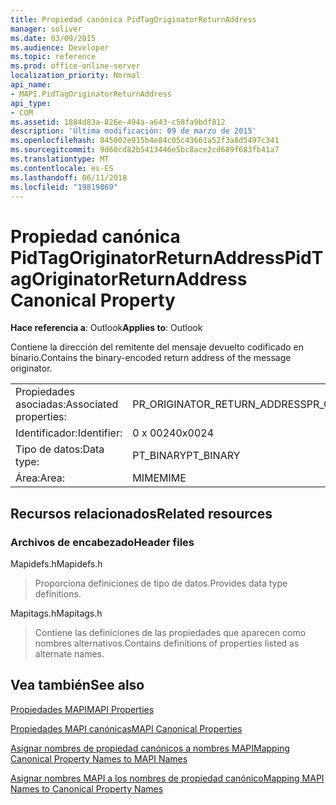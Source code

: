 ```yaml
---
title: Propiedad canónica PidTagOriginatorReturnAddress
manager: soliver
ms.date: 03/09/2015
ms.audience: Developer
ms.topic: reference
ms.prod: office-online-server
localization_priority: Normal
api_name:
- MAPI.PidTagOriginatorReturnAddress
api_type:
- COM
ms.assetid: 1884d83a-826e-494a-a643-c58fa9bdf812
description: 'Última modificación: 09 de marzo de 2015'
ms.openlocfilehash: 845002e915b4e84c05c43661a52f3a8d5497c341
ms.sourcegitcommit: 9d60cd82b5413446e5bc8ace2cd689f683fb41a7
ms.translationtype: MT
ms.contentlocale: es-ES
ms.lasthandoff: 06/11/2018
ms.locfileid: "19819869"
---
```

# <a name="pidtagoriginatorreturnaddress-canonical-property"></a><span data-ttu-id="1f8a4-103">Propiedad canónica PidTagOriginatorReturnAddress</span><span class="sxs-lookup"><span data-stu-id="1f8a4-103">PidTagOriginatorReturnAddress Canonical Property</span></span>

  
  
<span data-ttu-id="1f8a4-104">**Hace referencia a**: Outlook</span><span class="sxs-lookup"><span data-stu-id="1f8a4-104">**Applies to**: Outlook</span></span> 
  
<span data-ttu-id="1f8a4-105">Contiene la dirección del remitente del mensaje devuelto codificado en binario.</span><span class="sxs-lookup"><span data-stu-id="1f8a4-105">Contains the binary-encoded return address of the message originator.</span></span>
  
|||
|:-----|:-----|
|<span data-ttu-id="1f8a4-106">Propiedades asociadas:</span><span class="sxs-lookup"><span data-stu-id="1f8a4-106">Associated properties:</span></span>  <br/> |<span data-ttu-id="1f8a4-107">PR_ORIGINATOR_RETURN_ADDRESS</span><span class="sxs-lookup"><span data-stu-id="1f8a4-107">PR_ORIGINATOR_RETURN_ADDRESS</span></span>  <br/> |
|<span data-ttu-id="1f8a4-108">Identificador:</span><span class="sxs-lookup"><span data-stu-id="1f8a4-108">Identifier:</span></span>  <br/> |<span data-ttu-id="1f8a4-109">0 x 0024</span><span class="sxs-lookup"><span data-stu-id="1f8a4-109">0x0024</span></span>  <br/> |
|<span data-ttu-id="1f8a4-110">Tipo de datos:</span><span class="sxs-lookup"><span data-stu-id="1f8a4-110">Data type:</span></span>  <br/> |<span data-ttu-id="1f8a4-111">PT_BINARY</span><span class="sxs-lookup"><span data-stu-id="1f8a4-111">PT_BINARY</span></span>  <br/> |
|<span data-ttu-id="1f8a4-112">Área:</span><span class="sxs-lookup"><span data-stu-id="1f8a4-112">Area:</span></span>  <br/> |<span data-ttu-id="1f8a4-113">MIME</span><span class="sxs-lookup"><span data-stu-id="1f8a4-113">MIME</span></span>  <br/> |
   
## <a name="related-resources"></a><span data-ttu-id="1f8a4-114">Recursos relacionados</span><span class="sxs-lookup"><span data-stu-id="1f8a4-114">Related resources</span></span>

### <a name="header-files"></a><span data-ttu-id="1f8a4-115">Archivos de encabezado</span><span class="sxs-lookup"><span data-stu-id="1f8a4-115">Header files</span></span>

<span data-ttu-id="1f8a4-116">Mapidefs.h</span><span class="sxs-lookup"><span data-stu-id="1f8a4-116">Mapidefs.h</span></span>
  
> <span data-ttu-id="1f8a4-117">Proporciona definiciones de tipo de datos.</span><span class="sxs-lookup"><span data-stu-id="1f8a4-117">Provides data type definitions.</span></span>
    
<span data-ttu-id="1f8a4-118">Mapitags.h</span><span class="sxs-lookup"><span data-stu-id="1f8a4-118">Mapitags.h</span></span>
  
> <span data-ttu-id="1f8a4-119">Contiene las definiciones de las propiedades que aparecen como nombres alternativos.</span><span class="sxs-lookup"><span data-stu-id="1f8a4-119">Contains definitions of properties listed as alternate names.</span></span>
    
## <a name="see-also"></a><span data-ttu-id="1f8a4-120">Vea también</span><span class="sxs-lookup"><span data-stu-id="1f8a4-120">See also</span></span>



[<span data-ttu-id="1f8a4-121">Propiedades MAPI</span><span class="sxs-lookup"><span data-stu-id="1f8a4-121">MAPI Properties</span></span>](mapi-properties.md)
  
[<span data-ttu-id="1f8a4-122">Propiedades MAPI canónicas</span><span class="sxs-lookup"><span data-stu-id="1f8a4-122">MAPI Canonical Properties</span></span>](mapi-canonical-properties.md)
  
[<span data-ttu-id="1f8a4-123">Asignar nombres de propiedad canónicos a nombres MAPI</span><span class="sxs-lookup"><span data-stu-id="1f8a4-123">Mapping Canonical Property Names to MAPI Names</span></span>](mapping-canonical-property-names-to-mapi-names.md)
  
[<span data-ttu-id="1f8a4-124">Asignar nombres MAPI a los nombres de propiedad canónico</span><span class="sxs-lookup"><span data-stu-id="1f8a4-124">Mapping MAPI Names to Canonical Property Names</span></span>](mapping-mapi-names-to-canonical-property-names.md)

